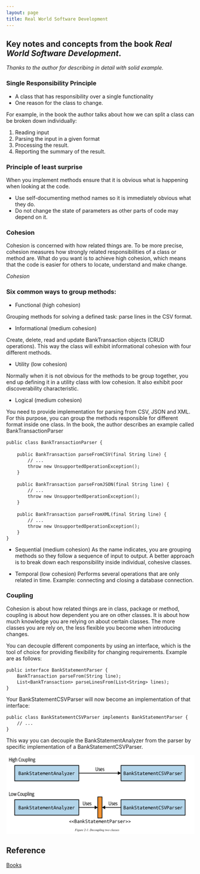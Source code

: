 ```yaml
---
layout: page
title: Real World Software Development
---
```


## Key notes and concepts from the book *Real World Software Development*.
 *Thanks to the author for describing in detail with solid example.*

### Single Responsibility Principle

* A class that has responsibility over a single functionality
* One reason for the class to change.

For example, in the book the author talks about how we can split a class can be broken down individually:

1. Reading input
2. Parsing the input in a given format
3. Processing the result.
4. Reporting the summary of the result.

### Principle of least surprise

When you implement methods ensure that it is obvious what is happening when looking at the code.

* Use self-documenting method names so it is immediately obvious what they do.
* Do not change the state of parameters as other parts of code may depend on it.

### Cohesion

Cohesion is concerned with how related things are. To be more precise, cohesion measures how strongly related responsibilities of a class or method are.
 What do you want is to achieve high cohesion, which means that the code is easier for others to locate, understand and make change.

 *_Cohesion_*

### Six common ways to group methods:

* Functional (high cohesion)

Grouping methods for solving a defined task: parse lines in the CSV format. 

* Informational (medium cohesion)

Create, delete, read and update BankTransaction objects (CRUD operations). This way the class will exhibit informational cohesion with four different methods.

* Utility (low cohesion)

Normally when it is not obvious for the methods to be group together, you end up defining it in a utility class with low cohesion. It also exhibit poor discoverability characteristic.

* Logical (medium cohesion)

You need to provide implementation for parsing from CSV, JSON and XML. For this purpose, you can group the methods responsible for different format inside one class.
In the book, the author describes an example called BankTransactionParser

``` 
public class BankTransactionParser {

    public BankTransaction parseFromCSV(final String line) {
        // ...
        throw new UnsupportedOperationException();
    }

    public BankTransaction parseFromJSON(final String line) {
        // ...
        throw new UnsupportedOperationException();
    }

    public BankTransaction parseFromXML(final String line) {
        // ...
        throw new UnsupportedOperationException();
    }
}
```

* Sequential (medium cohesion)
As the name indicates, you are grouping methods so they follow a sequence of input to output. A better approach is to break down each responsibility inside individual, cohesive classes.

* Temporal (low cohesion)
Performs several operations that are only related in time. Example: connecting and closing a database connection.

### Coupling

Cohesion is about how related things are in class, package or method, coupling is about how dependent you are on other classes. It is about how much knowledge you are relying on about certain classes. The more classes you are rely on, the less flexible you become when introducing changes. 

You can decouple different components by using an interface, which is the tool of choice for providing flexibility for changing requirements. Example are as follows:

```
public interface BankStatementParser {
    BankTransaction parseFrom(String line);
    List<BankTransaction> parseLinesFrom(List<String> lines);
}
```
Your BankStatementCSVParser will now become an implementation of that interface:
```
public class BankStatementCSVParser implements BankStatementParser {
    // ...
}
```
This way you can decouple the BankStatementAnalyzer from the parser by specific implementation of a BankStatementCSVParser. 

![image](/_site/images/RealSoftDev_Coupling.png)


## Reference

[Books](/_posts/2018-10-10-Books.md)
